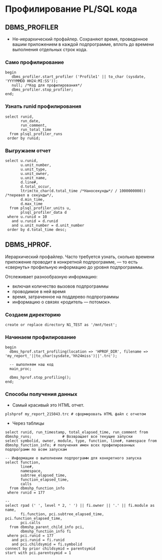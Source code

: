 # Профилирование PL/SQL кода

## DBMS_PROFILER
  - Не-иерархический профайлер. Сохраняют время, проведенное вашим приложением в каждой подпрограмме, вплоть до времени выполнения отдельных строк кода.

### Само профилирование
````
begin
   dbms_profiler.start_profiler ('Profile1' || to_char (sysdate, 'YYYYMMDD HH24:MI:SS'));
   null; /*Код для профилирования*/
   dbms_profiler.stop_profiler;
end;
````


### Узнать runid профилирования
````
select runid,
       run_date,
       run_comment,
       run_total_time
  from plsql_profiler_runs
 order by runid;
````

### Выгружаем отчет
````
select u.runid,
       u.unit_number,
       u.unit_type,
       u.unit_owner,
       u.unit_name,
       d.line#,
       d.total_occur,
       ltrim(to_char(d.total_time /*Наносекунды*/ / 1000000000)) /*перевел в секунды*/, 
       d.min_time,
       d.max_time
  from plsql_profiler_units u,
       plsql_profiler_data d
 where u.runid = 10
   and u.runid = d.runid
   and u.unit_number = d.unit_number
 order by d.total_time desc;
````



## DBMS_HPROF.
Иерархический профайлер. Часто требуется узнать, сколько времени приложение проводит в конкретной подпрограмме, — то есть «свернуть» профильную информацию до уровня подпрограммы.

Отслеживает разнообразную информацию:
  - включая количество вызовов подпрограммы
  - проводимое в ней время
  - время, затраченное на поддерево подпрограммы
  - информацию о связях «родитель — потомок». 
  

### Создаем директорию
````
create or replace directory N1_TEST as '/mnt/test';
````

### Начинаем профилирование
````
begin
  dbms_hprof.start_profiling(location => 'HPROF_DIR', filename => 'my_report_'||to_char(sysdate,'hh24miss')||'.trc');

  -- выполняем наш код
  main_proc;

  dbms_hprof.stop_profiling();
end;
````

### Способы получения данных
  - Самый красивый это HTML отчет. 
  ````
  plshprof my_report_215043.trc # сформировать HTML файл с отчетом
  ````

  - Через таблицы 
  ````
  select runid, run_timestamp, total_elapsed_time, run_comment from dbmshp_runs;              # Возвращает все текущие запуски
  select symbolid, owner, module, type, function, line#, namespace from dbmshp_function_info; # получения имен всех профилированных подпрограмм по всем запускам
  
  -- Информации о выполнении подпрограмм для конкретного запуска
  select function, 
         line#, 
         namespace, 
         subtree_elapsed_time, 
         function_elapsed_time, 
         calls 
    from dbmshp_function_info 
   where runid = 177
 
  -- 
  select rpad (' ', level * 2, ' ') || fi.owner || '.' || fi.module as name, 
         fi.function, pci.subtree_elapsed_time, pci.function_elapsed_time,
         pci.calls
    from dbmshp_parent_child_info pci,
         dbmshp_function_info fi
   where pci.runid = 177 
     and pci.runid = fi.runid
     and pci.childsymid = fi.symbolid 
  connect by prior childsymid = parentsymid 
  start with pci.parentsymid = 1
  ````